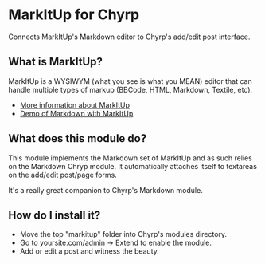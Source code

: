 MarkItUp for Chyrp
===================

Connects MarkItUp's Markdown editor to Chyrp's add/edit post interface.

What is MarkItUp?
------------------

MarkItUp is a WYSIWYM (what you see is what you MEAN) editor that can handle multiple types of markup (BBCode, HTML, Markdown, Textile, etc).

- [More information about MarkItUp](http://markitup.jaysalvat.com/home/)
- [Demo of Markdown with MarkItUp](http://markitup.jaysalvat.com/examples/markdown/)

What does this module do?
--------------------------

This module implements the Markdown set of MarkItUp and as such relies on the Markdown Chryp module. It automatically attaches itself to textareas on the add/edit post/page forms.

It's a really great companion to Chyrp's Markdown module.

How do I install it?
----------------------

- Move the top "markitup" folder into Chyrp's modules directory.
- Go to yoursite.com/admin -> Extend to enable the module.
- Add or edit a post and witness the beauty.
